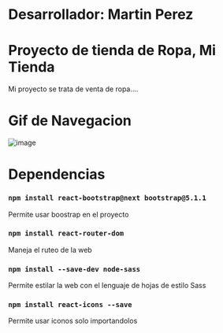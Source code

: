 # Desarrollador: Martin Perez

# Proyecto de tienda de Ropa, Mi Tienda
Mi proyecto se trata de venta de ropa....

# Gif de Navegacion 
![image](https://github.com/EfimeroM/mi-tienda/blob/main/src/media/example.gif)

# Dependencias

### `npm install react-bootstrap@next bootstrap@5.1.1`

Permite usar boostrap en el proyecto

### `npm install react-router-dom`

Maneja el ruteo de la web

### `npm install --save-dev node-sass`

Permite estilar la web con el lenguaje de hojas de estilo Sass

### `npm install react-icons --save`

Permite usar iconos solo importandolos